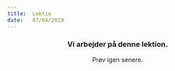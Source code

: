 ```yaml
---
title:  Lektie
date:   07/04/2019
---
```


### <center>Vi arbejder på denne lektion.</center>
<center>Prøv igen senere.</center>